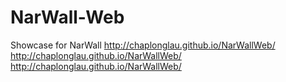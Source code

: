NarWall-Web
===========

Showcase for NarWall 
http://chaplonglau.github.io/NarWallWeb/
http://chaplonglau.github.io/NarWallWeb/
http://chaplonglau.github.io/NarWallWeb/
